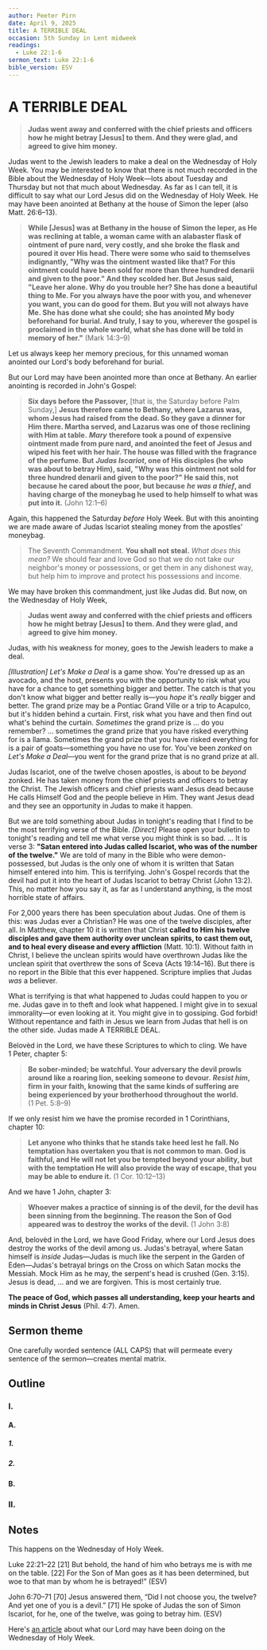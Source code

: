 ```yaml
---
author: Peeter Pirn
date: April 9, 2025
title: A TERRIBLE DEAL
occasion: 5th Sunday in Lent midweek
readings:
  - Luke 22:1-6
sermon_text: Luke 22:1-6
bible_version: ESV
---
```


# A TERRIBLE DEAL
> **Judas went away and conferred with the chief priests and officers how he might betray \[Jesus] to them. And they were glad, and agreed to give him money.**

Judas went to the Jewish leaders to make a deal on the Wednesday of Holy Week. You may be interested to know that there is not much recorded in the Bible about the Wednesday of Holy Week—lots about Tuesday and Thursday but not that much about Wednesday. As far as I can tell, it is difficult to say what our Lord Jesus did on the Wednesday of Holy Week. He may have been anointed at Bethany at the house of Simon the leper (also Matt. 26:6–13).
> **While \[Jesus] was at Bethany in the house of Simon the leper, as He was reclining at table, a woman came with an alabaster flask of ointment of pure nard, very costly, and she broke the flask and poured it over His head. There were some who said to themselves indignantly, "Why was the ointment wasted like that? For this ointment could have been sold for more than three hundred denarii and given to the poor." And they scolded her. But Jesus said, "Leave her alone. Why do you trouble her? She has done a beautiful thing to Me. For you always have the poor with you, and whenever you want, you can do good for them. But you will not always have Me. She has done what she could; she has anointed My body beforehand for burial. And truly, I say to you, wherever the gospel is proclaimed in the whole world, what she has done will be told in memory of her."**  (Mark 14:3–9)

Let us always keep her memory precious, for this unnamed woman anointed our Lord's body beforehand for burial.

But our Lord may have been anointed more than once at Bethany. An earlier anointing is recorded in John's Gospel:
> **Six days before the Passover,**  \[that is, the Saturday before Palm Sunday,] **Jesus therefore came to Bethany, where Lazarus was, whom Jesus had raised from the dead. So they gave a dinner for Him there. Martha served, and Lazarus was one of those reclining with Him at table.** ***Mary*** **therefore took a pound of expensive ointment made from pure nard, and anointed the feet of Jesus and wiped his feet with her hair. The house was filled with the fragrance of the perfume. But** ***Judas Iscariot*, one of His disciples (he who was about to betray Him), said, "Why was this ointment not sold for three hundred denarii and given to the poor?" He said this, not because he cared about the poor, but because** ***he was a thief*, and having charge of the moneybag he used to help himself to what was put into it.**  (John 12:1–6)

Again, this happened the Saturday *before* Holy Week. But with this anointing we are made aware of Judas Iscariot stealing money from the apostles' moneybag.
> The Seventh Commandment. **You shall not steal.**  *What does this mean?*  We should fear and love God so that we do not take our neighbor's money or possessions, or get them in any dishonest way, but help him to improve and protect his possessions and income.

We may have broken this commandment, just like Judas did. But now, on the Wednesday of Holy Week,
> **Judas went away and conferred with the chief priests and officers how he might betray \[Jesus] to them. And they were glad, and agreed to give him money.**

Judas, with his weakness for money, goes to the Jewish leaders to make a deal.

*\[Illustration] Let's Make a Deal* is a game show. You're dressed up as an avocado, and the host, presents you with the opportunity to risk what you have for a chance to get something bigger and better. The catch is that you don't know what bigger and better really is—you *hope* it's *really* bigger and better. The grand prize may be a Pontiac Grand Ville or a trip to Acapulco, but it's hidden behind a curtain. First, risk what you have and then find out what's behind the curtain. *Sometimes* the grand prize is … do you remember? … sometimes the grand prize that you have risked everything for is a llama. Sometimes the grand prize that you have risked everything for is a pair of goats—something you have no use for. You've been *zonked* on *Let's Make a Deal*—you went for the grand prize that is no grand prize at all.

Judas Iscariot, one of the twelve chosen apostles, is about to be *beyond* zonked. He has taken money from the chief priests and officers to betray the Christ. The Jewish officers and chief priests want Jesus dead because He calls Himself God and the people believe in Him. They want Jesus dead and they see an opportunity in Judas to make it happen.

But we are told something about Judas in tonight's reading that I find to be the most terrifying verse of the Bible. *\[Direct]*  Please open your bulletin to tonight's reading and tell me what verse you might think is so bad. … It is verse 3: **"Satan entered into Judas called Iscariot, who was of the number of the twelve."**  We are told of many in the Bible who were demon-possessed, but Judas is the only one of whom it is written that Satan himself entered into him. This is terrifying. John's Gospel records that the devil had put it into the heart of Judas Iscariot to betray Christ (John 13:2). This, no matter how you say it, as far as I understand anything, is the most horrible state of affairs.

For 2,000 years there has been speculation about Judas. One of them is this: was Judas ever a Christian? He was one of the twelve disciples, after all. In Matthew, chapter 10 it is written that Christ **called to Him his twelve disciples and gave them authority over unclean spirits, to cast them out, and to heal every disease and every affliction** (Matt. 10:1). Without faith in Christ, I believe the unclean spirits would have overthrown Judas like the unclean spirit that overthrew the sons of Sceva (Acts 19:14–16). But there is no report in the Bible that this ever happened. Scripture implies that Judas *was* a believer.

What is terrifying is that what happened to Judas could happen to you or me. Judas gave in to theft and look what happened. I might give in to sexual immorality—or even looking at it. You might give in to gossiping. God forbid! Without repentance and faith in Jesus we learn from Judas that hell is on the other side. Judas made A TERRIBLE DEAL.

Belovèd in the Lord, we have these Scriptures to which to cling. We have 1 Peter, chapter 5:
> **Be sober-minded; be watchful. Your adversary the devil prowls around like a roaring lion, seeking someone to devour.** ***Resist him*, firm in your faith, knowing that the same kinds of suffering are being experienced by your brotherhood throughout the world.**  (1 Pet. 5:8–9)

If we only resist him we have the promise recorded in 1 Corinthians, chapter 10:
> **Let anyone who thinks that he stands take heed lest he fall. No temptation has overtaken you that is not common to man. God is faithful, and He will not let you be tempted beyond your ability, but with the temptation He will also provide the way of escape, that you may be able to endure it.**  (1 Cor. 10:12–13)

And we have 1 John, chapter 3:
> **Whoever makes a practice of sinning is of the devil, for the devil has been sinning from the beginning. The reason the Son of God appeared was to destroy the works of the devil.**  (1 John 3:8)

And, belovèd in the Lord, we have Good Friday, where our Lord Jesus does destroy the works of the devil among us. Judas's betrayal, where Satan himself is *inside* Judas—Judas is much like the serpent in the Garden of Eden—Judas's betrayal brings on the Cross on which Satan mocks the Messiah. Mock Him as he may, the serpent's head is crushed (Gen. 3:15). Jesus is dead, … and we are forgiven. This is most certainly true.

**The peace of God, which passes all understanding, keep your hearts and minds in Christ Jesus** (Phil. 4:7). Amen.

## Sermon theme
One carefully worded sentence (ALL CAPS) that will permeate every sentence of the sermon—creates mental matrix.
## Outline
### I.
#### A.
##### 1.
##### 2.
#### B.
### II.
## Notes
This happens on the Wednesday of Holy Week.

Luke 22:21–22
\[21] But behold, the hand of him who betrays me is with me on the table. \[22] For the Son of Man goes as it has been determined, but woe to that man by whom he is betrayed!” (ESV)

John 6:70–71
\[70] Jesus answered them, “Did I not choose you, the twelve? And yet one of you is a devil.” \[71] He spoke of Judas the son of Simon Iscariot, for he, one of the twelve, was going to betray him. (ESV)

Here's [an article](https://blog.adw.org/2021/03/what-was-the-lord-doing-on-wednesday-of-holy-week/) about what our Lord may have been doing on the Wednesday of Holy Week.